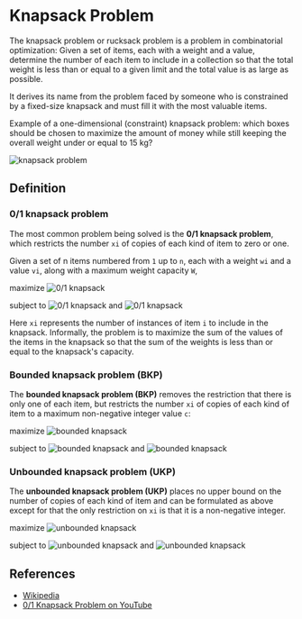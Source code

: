 # Knapsack Problem

The knapsack problem or rucksack problem is a problem in
combinatorial optimization: Given a set of items, each with
a weight and a value, determine the number of each item to
include in a collection so that the total weight is less
than or equal to a given limit and the total value is as
large as possible.

It derives its name from the problem faced by someone who is
constrained by a fixed-size knapsack and must fill it with the
most valuable items.

Example of a one-dimensional (constraint) knapsack problem:
which boxes should be chosen to maximize the amount of money
while still keeping the overall weight under or equal to 15 kg?

![knapsack problem](https://upload.wikimedia.org/wikipedia/commons/f/fd/Knapsack.svg)

## Definition

### 0/1 knapsack problem

The most common problem being solved is the **0/1 knapsack problem**,
which restricts the number `xi` of copies of each kind of item to zero or one.

Given a set of n items numbered from `1` up to `n`, each with a
weight `wi` and a value `vi`, along with a maximum weight
capacity `W`,

maximize ![0/1 knapsack](https://wikimedia.org/api/rest_v1/media/math/render/svg/85620037d368d2136fb3361702df6a489416931b)

subject to ![0/1 knapsack](https://wikimedia.org/api/rest_v1/media/math/render/svg/dd6e7c9bca4397980976ea6d19237500ce3b8176)
and ![0/1 knapsack](https://wikimedia.org/api/rest_v1/media/math/render/svg/07dda71da2a630762c7b21b51ea54f86f422f951)

Here `xi` represents the number of instances of item `i` to
include in the knapsack. Informally, the problem is to maximize
the sum of the values of the items in the knapsack so that the
sum of the weights is less than or equal to the knapsack's
capacity.

### Bounded knapsack problem (BKP)

The **bounded knapsack problem (BKP)** removes the restriction
that there is only one of each item, but restricts the number
`xi` of copies of each kind of item to a maximum non-negative
integer value `c`:

maximize ![bounded knapsack](https://wikimedia.org/api/rest_v1/media/math/render/svg/85620037d368d2136fb3361702df6a489416931b)

subject to ![bounded knapsack](https://wikimedia.org/api/rest_v1/media/math/render/svg/dd6e7c9bca4397980976ea6d19237500ce3b8176)
and ![bounded knapsack](https://wikimedia.org/api/rest_v1/media/math/render/svg/6c8c5ac4f8247b3b8e01e89de76a1df0ea969821)

### Unbounded knapsack problem (UKP)

The **unbounded knapsack problem (UKP)** places no upper bound
on the number of copies of each kind of item and can be
formulated as above except for that the only restriction
on `xi` is that it is a non-negative integer.

maximize ![unbounded knapsack](https://wikimedia.org/api/rest_v1/media/math/render/svg/85620037d368d2136fb3361702df6a489416931b)

subject to ![unbounded knapsack](https://wikimedia.org/api/rest_v1/media/math/render/svg/dd6e7c9bca4397980976ea6d19237500ce3b8176)
and ![unbounded knapsack](https://wikimedia.org/api/rest_v1/media/math/render/svg/90a99710f61d5dea19e49ae5b31164d2b56b07e3)

## References

-   [Wikipedia](https://en.wikipedia.org/wiki/Knapsack_problem)
-   [0/1 Knapsack Problem on YouTube](https://www.youtube.com/watch?v=8LusJS5-AGo&list=PLLXdhg_r2hKA7DPDsunoDZ-Z769jWn4R8)
